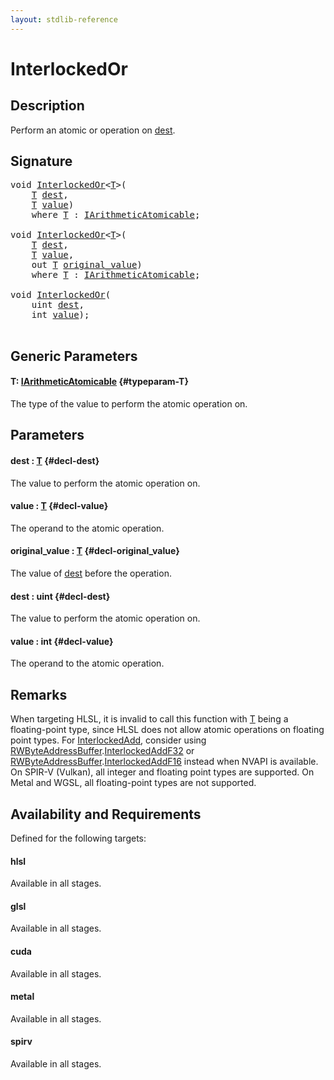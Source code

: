 ```yaml
---
layout: stdlib-reference
---
```


# InterlockedOr

## Description

Perform an atomic or operation on <span class='code'><a href="/stdlib-reference/global-decls/interlockedor-0b#decl-dest" class="code_param">dest</a></span>.



## Signature 

<pre>
<span class="code_keyword">void</span> <a href="/stdlib-reference/global-decls/interlockedor-0b">InterlockedOr</a>&lt;<a href="/stdlib-reference/global-decls/interlockedor-0b#typeparam-T" class="code_type">T</a>&gt;(
    <a href="/stdlib-reference/global-decls/interlockedor-0b#typeparam-T" class="code_type">T</a> <a href="/stdlib-reference/global-decls/interlockedor-0b#decl-dest" class="code_param">dest</a>,
    <a href="/stdlib-reference/global-decls/interlockedor-0b#typeparam-T" class="code_type">T</a> <a href="/stdlib-reference/global-decls/interlockedor-0b#decl-value" class="code_param">value</a>)
    <span class='code_keyword'>where</span> <a href="/stdlib-reference/global-decls/interlockedor-0b#typeparam-T" class="code_type">T</a> : <a href="/stdlib-reference/interfaces/iarithmeticatomicable-01b/index" class="code_type">IArithmeticAtomicable</a>;

<span class="code_keyword">void</span> <a href="/stdlib-reference/global-decls/interlockedor-0b">InterlockedOr</a>&lt;<a href="/stdlib-reference/global-decls/interlockedor-0b#typeparam-T" class="code_type">T</a>&gt;(
    <a href="/stdlib-reference/global-decls/interlockedor-0b#typeparam-T" class="code_type">T</a> <a href="/stdlib-reference/global-decls/interlockedor-0b#decl-dest" class="code_param">dest</a>,
    <a href="/stdlib-reference/global-decls/interlockedor-0b#typeparam-T" class="code_type">T</a> <a href="/stdlib-reference/global-decls/interlockedor-0b#decl-value" class="code_param">value</a>,
    <span class="code_keyword">out</span> <a href="/stdlib-reference/global-decls/interlockedor-0b#typeparam-T" class="code_type">T</a> <a href="/stdlib-reference/global-decls/interlockedor-0b#decl-original_value" class="code_param">original_value</a>)
    <span class='code_keyword'>where</span> <a href="/stdlib-reference/global-decls/interlockedor-0b#typeparam-T" class="code_type">T</a> : <a href="/stdlib-reference/interfaces/iarithmeticatomicable-01b/index" class="code_type">IArithmeticAtomicable</a>;

<span class="code_keyword">void</span> <a href="/stdlib-reference/global-decls/interlockedor-0b">InterlockedOr</a>(
    <span class="code_keyword">uint</span> <a href="/stdlib-reference/global-decls/interlockedor-0b#decl-dest" class="code_param">dest</a>,
    <span class="code_keyword">int</span> <a href="/stdlib-reference/global-decls/interlockedor-0b#decl-value" class="code_param">value</a>);

</pre>

## Generic Parameters

#### T: [IArithmeticAtomicable](/stdlib-reference/interfaces/iarithmeticatomicable-01b/index) {#typeparam-T}
The type of the value to perform the atomic operation on.


## Parameters

#### dest  : [T](/stdlib-reference/global-decls/interlockedor-0b#typeparam-T) {#decl-dest}
The value to perform the atomic operation on.

#### value  : [T](/stdlib-reference/global-decls/interlockedor-0b#typeparam-T) {#decl-value}
The operand to the atomic operation.

#### original\_value  : [T](/stdlib-reference/global-decls/interlockedor-0b#typeparam-T) {#decl-original_value}
The value of <span class='code'><a href="/stdlib-reference/global-decls/interlockedor-0b#decl-dest" class="code_param">dest</a></span> before the operation.

#### dest  : uint {#decl-dest}
The value to perform the atomic operation on.

#### value  : int {#decl-value}
The operand to the atomic operation.


## Remarks
When targeting HLSL, it is invalid to call this function with <span class='code'><a href="/stdlib-reference/global-decls/interlockedor-0b#typeparam-T" class="code_type">T</a></span> being a floating-point type, since
HLSL does not allow atomic operations on floating point types. For <span class='code'><a href="/stdlib-reference/global-decls/interlockedadd-0b">InterlockedAdd</a></span>, consider using
<span class='code'><a href="/stdlib-reference/types/rwbyteaddressbuffer-0126d/index" class="code_type">RWByteAddressBuffer</a>.<a href="/stdlib-reference/types/rwbyteaddressbuffer-0126d/interlockedaddf32-0be">InterlockedAddF32</a></span> or <span class='code'><a href="/stdlib-reference/types/rwbyteaddressbuffer-0126d/index" class="code_type">RWByteAddressBuffer</a>.<a href="/stdlib-reference/types/rwbyteaddressbuffer-0126d/interlockedaddf16-0be">InterlockedAddF16</a></span> instead when NVAPI is available.
On SPIR-V (Vulkan), all integer and floating point types are supported.
On Metal and WGSL, all floating-point types are not supported.


## Availability and Requirements

Defined for the following targets:

#### hlsl
Available in all stages.

#### glsl
Available in all stages.

#### cuda
Available in all stages.

#### metal
Available in all stages.

#### spirv
Available in all stages.



